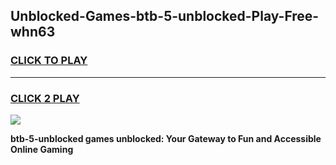 
## Unblocked-Games-btb-5-unblocked-Play-Free-whn63
<h3>
<a href="https://premium76.site?title=btb-5-unblocked&ref=18A1">CLICK TO PLAY</a></h3>
<hr>

<h3>
<a href="https://premium76.site?title=btb-5-unblocked&ref=18A1">CLICK 2 PLAY</a>
  
</h3>

<a href="https://premium76.site?title=btb-5-unblocked&ref=18A1"><img src="https://clearcache.store/games.png"></a>


**btb-5-unblocked games unblocked: Your Gateway to Fun and Accessible Online Gaming**
